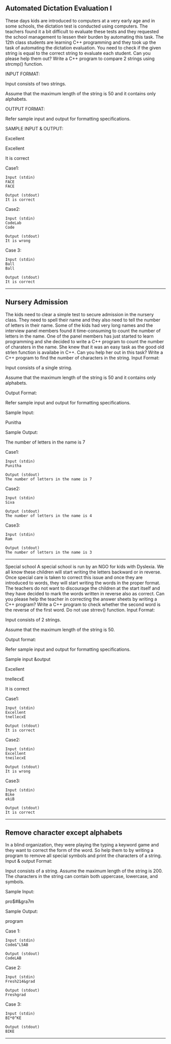 ## Automated Dictation Evaluation I
These days kids are introduced to computers at a very early age and in some schools, the dictation test is conducted using computers. The teachers found it a bit difficult to evaluate these tests and they requested the school management to lessen their burden by automating this task. The 12th class students are learning C++ programming and they took up the task of automating the dictation evaluation. You need to check if the given string is equal to the correct string to evaluate each student. Can you please help them out? Write a C++ program to compare 2 strings using strcmp() function.

INPUT FORMAT:

Input consists of two strings.

Assume that the maximum length of the string is 50 and it contains only alphabets.

OUTPUT FORMAT:

Refer sample input and output for formatting specifications.

SAMPLE INPUT & OUTPUT:

Excellent

Excellent

It is correct

Case1: 
``` 
Input (stdin)
FACE
FACE

Output (stdout)
It is correct
```
Case2: 
```
Input (stdin)
CodeLab
Code

Output (stdout)
It is wrong
```
Case 3: 
```
Input (stdin)
Ball
Ball

Output (stdout)
It is correct
```

<hr>

## Nursery Admission
The kids need to clear a simple test to secure admission in the nursery class. They need to spell their name and they also need to tell the number of letters in their name. Some of the kids had very long names and the interview panel members found it time-consuming to count the number of letters in the name. One of the panel members has just started to learn programming and she decided to write a C++ program to count the number of charaters in the name. She knew that it was an easy task as the good old strlen function is availabe in C++. Can you help her out in this task? Write a C++ program to find the number of characters in the string.
Input Format:

Input consists of a single string. 

Assume that the maximum length of the string is 50 and it contains only alphabets.

Output Format:

Refer sample input and output for formatting specifications.

Sample Input:

Punitha

Sample Output:

The number of letters in the name is 7

Case1:
```
Input (stdin)
Punitha

Output (stdout)
The number of letters in the name is 7
```

Case2:
```
Input (stdin)
Siva

Output (stdout)
The number of letters in the name is 4
```

Case3:
```
Input (stdin)
Ram

Output (stdout)
The number of letters in the name is 3
```

<hr>

Special school
A special school is run by an NGO for kids with Dyslexia. We all know these children will start writing the letters backward or in reverse. Once special care is taken to correct this issue and once they are introduced to words, they will start writing the words in the proper format. The teachers do not want to discourage the children at the start itself and they have decided to mark the words written in reverse also as correct. Can you please help the teacher in correcting the answer sheets by writing a C++ program? Write a C++ program to check whether the second word is the reverse of the first word. Do not use strrev() function.
Input Format:

Input consists of 2 strings. 

Assume that the maximum length of the string is 50.

Output format:

Refer sample input and output for formatting specifications.

Sample input &output

Excellent

tnellecxE

It is correct

Case1:
```
Input (stdin)
Excellent
tnellecxE

Output (stdout)
It is correct
```

Case2:
```
Input (stdin)
Excellent
tneilecxE

Output (stdout)
It is wrong
```

Case3: 
```
Input (stdin)
Bike
ekiB

Output (stdout)
It is correct
```

<hr>

## Remove character except alphabets

In a blind organization, they were playing the typing a keyword game and they want to correct the form of the word. So help them to by writing a program to remove all special symbols and print the characters of a string.
Input & output Format:

Input consists of a string. Assume the maximum length of the string is 200. The characters in the string can contain both uppercase, lowercase, and symbols.

Sample Input:

pro$#&gra7m

Sample Output:

program

Case 1:
```
Input (stdin)
Code&^L5AB

Output (stdout)
CodeLAB
```

Case 2:
```
Input (stdin)
Fresh214&grad

Output (stdout)
Freshgrad
```

Case 3:
```
Input (stdin)
BI*0^KE

Output (stdout)
BIKE
```

<hr>